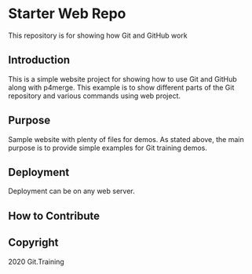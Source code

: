 # Starter Web Repo

This repository is for showing how Git and GitHub work

## Introduction

This is a simple website project for showing how to use Git and GitHub along with p4merge.
This example is to show different parts of the Git repository and various commands using web project.

## Purpose

Sample website with plenty of files for demos. 
As stated above, the main purpose is to provide simple examples for Git training demos. 

## Deployment

Deployment can be on any web server.

## How to Contribute

## Copyright

2020 Git.Training